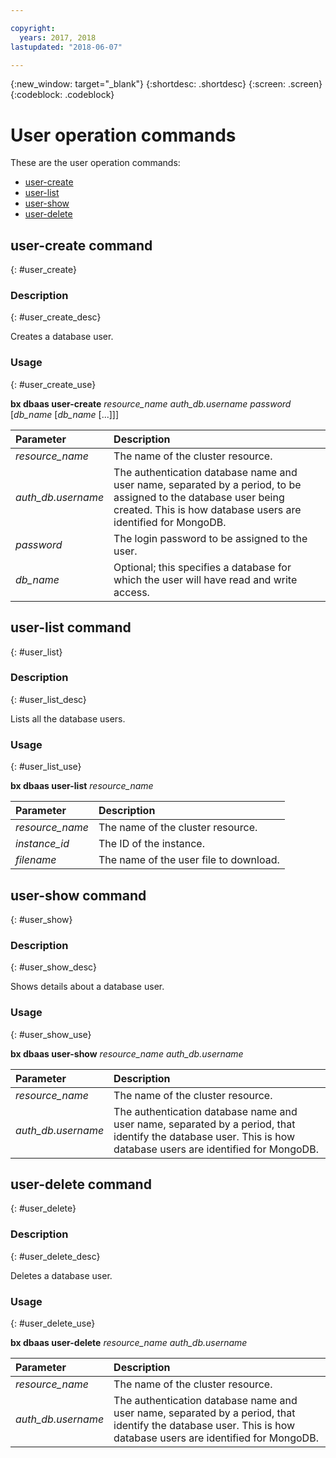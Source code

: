 ```yaml
---

copyright:
  years: 2017, 2018
lastupdated: "2018-06-07"

---
```


{:new_window: target="_blank"}
{:shortdesc: .shortdesc}
{:screen: .screen}
{:codeblock: .codeblock}


# User operation commands

These are the user operation commands:

- [user-create](#user_create)
- [user-list](#user_list)
- [user-show](#user_show)
- [user-delete](#user_delete)



## user-create command
{: #user_create}

### Description
{: #user_create_desc}

Creates a database user.

### Usage
{: #user_create_use}

**bx dbaas user-create** *resource_name* *auth_db.username* *password* [*db_name* [*db_name* [...]]]

| Parameter        |  Description                  |
| :--------------- |  :--------------------------- |
| *resource_name*     |  The name of the cluster resource.        |
| *auth_db.username* | The authentication database name and user name, separated by a period, to be assigned to the database user being created. This is how database users are identified for MongoDB. |
| *password*    |  The login password to be assigned to the user.      |
| *db_name*    |  Optional; this specifies a database for which the user will have read and write access.      |


## user-list command
{: #user_list}

### Description
{: #user_list_desc}

Lists all the database users.

### Usage
{: #user_list_use}

**bx dbaas user-list** *resource_name*

| Parameter        |  Description                  |
| :--------------- |  :--------------------------- |
| *resource_name*    |  The name of the cluster resource.      |
| *instance_id*    |  The ID of the instance.      |
| *filename*    |  The name of the user file to download.      |

## user-show command
{: #user_show}

### Description
{: #user_show_desc}

Shows details about a database user.

### Usage
{: #user_show_use}

**bx dbaas user-show** *resource_name* *auth_db.username*

| Parameter        |  Description                  |
| :--------------- |  :--------------------------- |
| *resource_name*    |  The name of the cluster resource.      |
| *auth_db.username*    |  The authentication database name and user name, separated by a period, that identify the database user. This is how database users are identified for MongoDB. |


## user-delete command
{: #user_delete}

### Description
{: #user_delete_desc}

Deletes a database user.

### Usage
{: #user_delete_use}

**bx dbaas user-delete** *resource_name* *auth_db.username*

| Parameter        |  Description                  |
| :--------------- |  :--------------------------- |
| *resource_name*    |  The name of the cluster resource.      |
| *auth_db.username*    |  The authentication database name and user name, separated by a period, that identify the database user. This is how database users are identified for MongoDB. |
